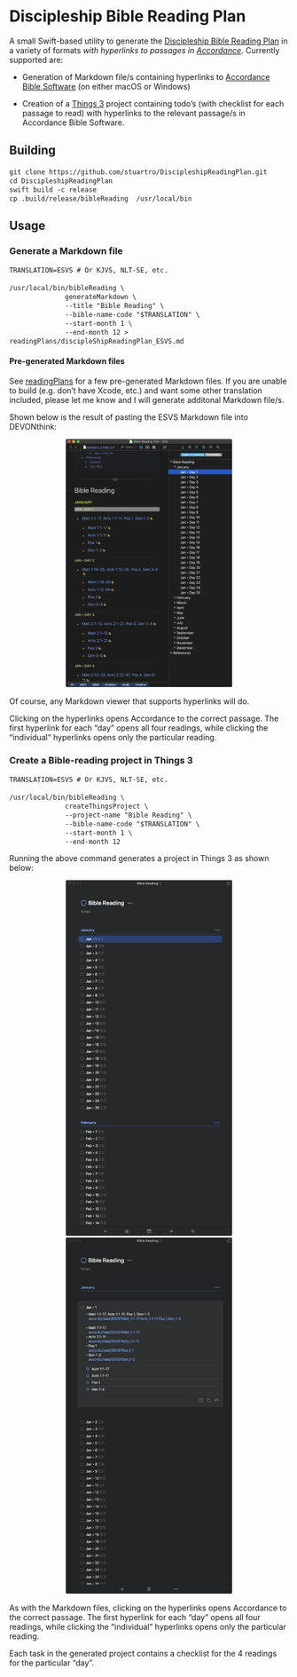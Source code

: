 # Discipleship Bible Reading Plan

A small Swift-based utility to generate the [Discipleship Bible Reading Plan](https://www.navigators.org/resource/bible-reading-plans) in a variety of formats *with hyperlinks to passages in [Accordance](https://www.accordancebible.com/)*. Currently supported are:

- Generation of Markdown file/s containing hyperlinks to [Accordance Bible Software](https://www.accordancebible.com/) (on either macOS or Windows)

- Creation of a [Things 3](https://culturedcode.com/things/) project containing todo’s (with checklist for each passage to read) with hyperlinks to the relevant passage/s in Accordance Bible Software.

## Building

```lang-shell
git clone https://github.com/stuartro/DiscipleshipReadingPlan.git
cd DiscipleshipReadingPlan
swift build -c release
cp .build/release/bibleReading  /usr/local/bin
```

## Usage

### Generate a Markdown file
```lang-shell
TRANSLATION=ESVS # Or KJVS, NLT-SE, etc.

/usr/local/bin/bibleReading \
              generateMarkdown \
              --title "Bible Reading" \
              --bible-name-code "$TRANSLATION" \
              --start-month 1 \
              --end-month 12 > readingPlans/discipleShipReadingPlan_ESVS.md
```

#### Pre-generated Markdown files

See [readingPlans](readingPlans/) for a few pre-generated Markdown files. If you are unable to build (e.g. don’t have Xcode, etc.) and want some other translation included, please let me know and I will generate additonal Markdown file/s.

Shown below is the result of pasting the ESVS Markdown file into DEVONthink:

<p align="center">
  <img src="resources/ESVReadingPlan_shown_in_DEVONthink.png" width="300" />
</p>

Of course, any Markdown viewer that supports hyperlinks will do.

Clicking on the hyperlinks opens Accordance to the correct passage. The first hyperlink for each “day” opens all four readings, while clicking the “individual” hyperlinks opens only the particular reading.

### Create a Bible-reading project in Things 3
```lang-shell
TRANSLATION=ESVS # Or KJVS, NLT-SE, etc.

/usr/local/bin/bibleReading \
              createThingsProject \
              --project-name "Bible Reading" \
              --bible-name-code "$TRANSLATION" \
              --start-month 1 \
              --end-month 12
```

Running the above command generates a project in Things 3 as shown below:

<p align="center">
  <img src="resources/ThingsScreenshot1.png" width="300" />
  <img src="resources/ThingsScreenshot2.png" width="300" />
</p>

As with the Markdown files, clicking on the hyperlinks opens Accordance to the correct passage. The first hyperlink for each “day” opens all four readings, while clicking the “individual” hyperlinks opens only the particular reading.

Each task in the generated project contains a checklist for the 4 readings for the particular “day”.

